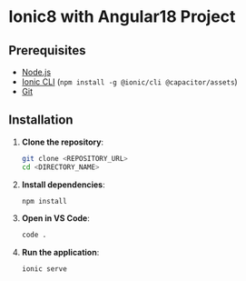 # Ionic8 with Angular18 Project

## Prerequisites

- [Node.js](https://nodejs.org/) 
- [Ionic CLI](https://ionicframework.com/docs/cli) (`npm install -g @ionic/cli @capacitor/assets`)
- [Git](https://git-scm.com/)

## Installation

1. **Clone the repository**:

    ```bash
    git clone <REPOSITORY_URL>
    cd <DIRECTORY_NAME>
    ```

2. **Install dependencies**:

    ```bash
    npm install
    ```

3. **Open in VS Code**:

    ```bash
    code .
    ```

4. **Run the application**:

    ```bash
    ionic serve
    ```
